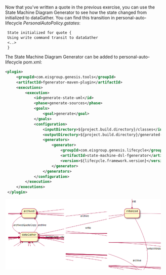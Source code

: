 Now that you've written a quote in the previous exercise, you can use the State Machine Diagram Generator to see how the state changed from initialized to dataGather.
You can find this transition in personal-auto-lifecycle _PersonalAutoPolicy.gstates_:
```
 State initialized for quote {
 Using write command transit to dataGather
 <..>
 }
```

The State Machine Diagram Generator can be added to personal-auto-lifecycle pom.xml:

```xml
<plugin>
     <groupId>com.eisgroup.genesis.tools</groupId>
     <artifactId>fgenerator-maven-plugin</artifactId>
     <executions>
         <execution>
             <id>generate-state-uml</id>
             <phase>generate-sources</phase>
             <goals>
                 <goal>generate</goal>
             </goals>
             <configuration>
                 <inputDirectory>${project.build.directory}/classes</inputDirectory>
                 <outputDirectory>${project.build.directory}/generated-umls/</outputDirectory>
                 <generators>
                     <generator>
                         <groupId>com.eisgroup.genesis.lifecycle</groupId>
                         <artifactId>state-machine-dsl-fgenerator</artifactId>
                         <version>${lifecycle.framework.version}</version>
                     </generator>
                 </generators>
             </configuration>
         </execution> 
     </executions>
 </plugin>
```

![statetransitiondiagram](images/statetransitiondiagram.png)